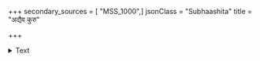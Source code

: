 +++
secondary_sources = [ "MSS_1000",]
jsonClass = "Subhaashita"
title = "अद्यैव कुरु"

+++

<details><summary>Text</summary>

अद्यैव कुरु यच्छ्रेयो मा त्वा कालोऽत्यगादयम्।  
अकृतेष्वेव कार्येषु मृत्युर्वै संप्रकर्षति॥
</details>
